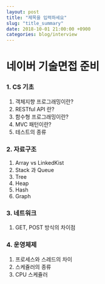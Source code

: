 ```yaml
---
layout: post
title: "제목을 입력하세요"
slug: "title_summary"
date: 2018-10-01 21:00:00 +0900
categories: blog/interview
---
```










### 

# 네이버 기술면접 준비

### 1. CS 기초

1. 객체지향 프로그래밍이란?
2. RESTful API 란?
3. 함수형 프로그래밍이란?
4. MVC 패턴이란?
5. 테스트의 종류

### 2. 자료구조

1. Array vs LinkedKist
2. Stack 과 Queue
3. Tree
4. Heap
5. Hash
6. Graph

### 3. 네트워크

1. GET, POST 방식의 차이점

### 4. 운영체제

1. 프로세스와 스레드의 차이
2. 스케쥴러의 종류
3. CPU 스케쥴러
